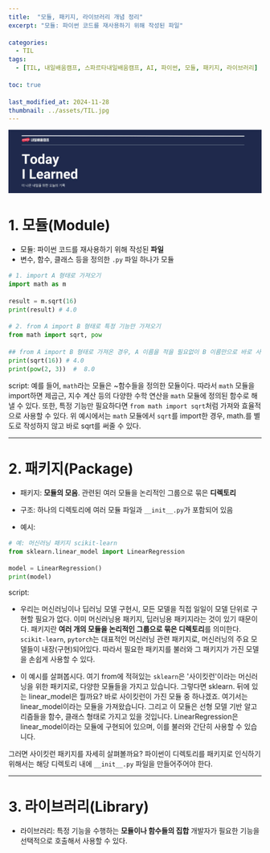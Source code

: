 ```yaml
---
title:  "모듈, 패키지, 라이브러리 개념 정리"
excerpt: "모듈: 파이썬 코드를 재사용하기 위해 작성된 파일"

categories:
  - TIL
tags:
  - [TIL, 내일배움캠프, 스파르타내일배움캠프, AI, 파이썬, 모듈, 패키지, 라이브러리]

toc: true

last_modified_at: 2024-11-28
thumbnail: ../assets/TIL.jpg
---
```

![](/images/../images/TIL.png)

# 1. 모듈(Module)
- 모듈: 파이썬 코드를 재사용하기 위해 작성된 **파일**
- 변수, 함수, 클래스 등을 정의한 `.py` 파일 하나가 모듈

```py
# 1. import A 형태로 가져오기
import math as m

result = m.sqrt(16)
print(result) # 4.0

# 2. from A import B 형태로 특정 기능만 가져오기
from math import sqrt, pow

## from A import B 형태로 가져온 경우, A 이름을 적을 필요없이 B 이름만으로 바로 사용 가능
print(sqrt(16)) # 4.0
print(pow(2, 3))  #  8.0
```

script: 예를 들어, `math`라는 모듈은 ~함수들을 정의한 모듈이다. 따라서 `math` 모듈을 import하면 제곱근, 지수 계산 등의 다양한 수학 연산을 `math` 모듈에 정의된 함수로 해낼 수 있다.
또한, 특정 기능만 필요하다면 `from math import sqrt`처럼 가져와 효율적으로 사용할 수 있다.
위 예시에서는 `math` 모듈에서 `sqrt`를 import한 경우, math.를 별도로 작성하지 않고 바로 sqrt를 써줄 수 있다.

---
# 2. 패키지(Package)
- 패키지: **모듈의 모음**. 관련된 여러 모듈을 논리적인 그룹으로 묶은 **디렉토리**
- 구조: 하나의 디렉토리에 여러 모듈 파일과 `__init__.py`가 포함되어 있음

- 예시:
```py
# 예: 머신러닝 패키지 scikit-learn
from sklearn.linear_model import LinearRegression

model = LinearRegression()
print(model)
```

script:   
- 우리는 머신러닝이나 딥러닝 모델 구현시, 모든 모델을 직접 일일이 모델 단위로 구현할 필요가 없다. 이미 머신러닝용 패키지, 딥러닝용 패키지라는 것이 있기 때문이다. 패키지란 **여러 개의 모듈을 논리적인 그룹으로 묶은 디렉토리**를 의미한다. `scikit-learn`, `pytorch`는 대표적인 머신러닝 관련 패키지로, 머신러닝의 주요 모델들이 내장(구현)되어있다. 따라서 필요한 패키지를 불러와 그 패키지가 가진 모델을 손쉽게 사용할 수 있다.

- 이 예시를 살펴봅시다. 여기 from에 적혀있는 `sklearn`은 '사이킷런'이라는 머신러닝을 위한 패키지로, 다양한 모듈들을 가지고 있습니다.
그렇다면 sklearn. 뒤에 있는 linear_model은 뭘까요? 바로 사이킷런이 가진 모듈 중 하나겠죠. 여기서는 linear_model이라는 모듈을 가져왔습니다. 그리고 이 모듈은 선형 모델 기반 알고리즘들을 함수, 클래스 형태로 가지고 있을 것입니다. 
LinearRegression은 linear_model이라는 모듈에 구현되어 있으며, 이를 불러와 간단히 사용할 수 있습니다. 

그러면 사이킷런 패키지를 자세히 살펴볼까요?
파이썬이 디렉토리를 패키지로 인식하기 위해서는 해당 디렉토리 내에 `__init__.py` 파일을 만들어주어야 한다.

---
# 3. 라이브러리(Library)
- 라이브러리: 특정 기능을 수행하는 **모듈이나 함수들의 집합**
개발자가 필요한 기능을 선택적으로 호출해서 사용할 수 있다. 